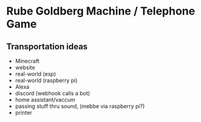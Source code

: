 # Rube Goldberg Machine / Telephone Game


## Transportation ideas
- Minecraft
- website
- real-world (esp)
- real-world (raspberry pi)
- Alexa
- discord (webhook calls a bot)
- home assistant/vaccum
- passing stuff thru sound, (mebbe via raspberry pi?)
- printer